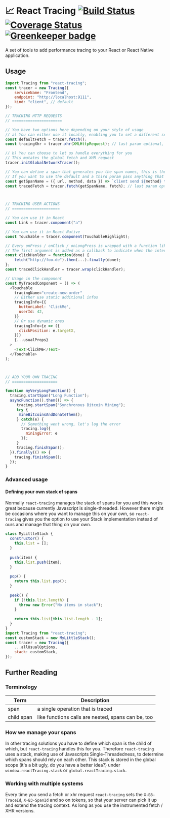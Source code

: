 # 📈 React Tracing [![Build Status](https://travis-ci.org/react-tracing/react-tracing.svg?branch=master)](https://travis-ci.org/react-tracing/react-tracing) [![Coverage Status](https://coveralls.io/repos/github/react-tracing/react-tracing/badge.svg?branch=master)](https://coveralls.io/github/react-tracing/react-tracing?branch=master) [![Greenkeeper badge](https://badges.greenkeeper.io/react-tracing/react-tracing.svg)](https://greenkeeper.io/)

A set of tools to add performance tracing to your React or React Native application.

## Usage


```javascript
import Tracing from "react-tracing";
const tracer = new Tracing({
    serviceName: "Frontend",
    endpoint: "http://localhost:9111",
    kind: "client", // default
});

// TRACKING HTTP REQUESTS
// ======================

// You have two options here depending on your style of usage
// a) You can either use it locally, enabling you to set a different service name per fetch 
const defaultFetch = tracer.fetch();
const tracingXhr = tracer.xhr(XMLHttpRequest); // last param optional, otherwise a global is taken

// b) You can choose to let us handle everything for you
// This mutates the global fetch and XHR request
tracer.initGlobalNetworkTracer();

// You can define a span that generates you the span names, this is the default one.
// If you want to use the default and a third param pass anything that is not a function as the second parameter.
const getSpanName = ({ url, method, data }) => `client send ${method} to ${url} with data ${JSON.stringify(data)}`;
const tracedFetch = tracer.fetch(getSpanName, fetch); // last param optional, otherwise a global is taken



// TRACKING USER ACTIONS
// =====================

// You can use it in React
const Link = tracer.component("a")

// You can use it in React Native
const Touchable = tracer.component(TouchableHighlight);

// Every onPress / onClick / onLongPress is wrapped with a function like this
// The first argument is added as a callback to indicate when the interaction is done
const clickHanlder = function(done) {
    fetch("http://foo.de").then(...).finally(done);
};
const tracedClickHandler = tracer.wrap(clickHandler);

// Usage in the component
const MyTracedComponent = () => (
  <Touchable 
    tracingName="create-new-order" 
    // Either use static additional infos
    tracingInfo={{
      buttonLabel: 'ClickMe',
      userId: 42,
    }}
    // Or use dynamic ones
    tracingInfo={e => ({
      clickPosition: e.targetX,
    })}
    {...usualProps} 
  >
    <Text>ClickMe</Text>
  </Touchable>
);



// ADD YOUR OWN TRACING
// ====================

function myVeryLongFunction() {
  tracing.startSpan("Long Function");
  asyncFunction().then(() => {
     tracing.startSpan("Synchronous Bitcoin Mining");
     try {
      mineBitcoinsAndDonateThem();
     } catch(e) {
       // Something went wrong, let's log the error
       tracing.log({
         miningError: e
       });
     }
     tracing.finishSpan(); 
  }).finally(() => {
    tracing.finishSpan();
  });
}
```

### Advanced usage

#### Defining your own stack of spans

Normally `react-tracing` manages the stack of spans for you and this works great because currently Javascript is single-threaded.
However there might be occasions where you want to manage this on your own, so `react-tracing` gives you the option to use your Stack implementation instead of ours and manage that thing on your own.

```javascript
class MyLittleStack {
  constructor() {
    this.list = [];
  }
  
  push(item) {
    this.list.push(item);
  }
  
  pop() {
    return this.list.pop();
  }
  
  peek() {
    if (!this.list.length) {
      throw new Error("No items in stack");
    }
    
    return this.list[this.list.length - 1];
  }
}
import Tracing from "react-tracing";
const customStack = new MyLittleStack();
const tracer = new Tracing({
    ...allUsualOptions,
    stack: customStack,
});
```


## Further Reading

### Terminology

Term | Description
------------ | -------------
span | a single operation that is traced
child span | like functions calls are nested, spans can be, too

### How we manage your spans

In other tracing solutions you have to define which span is the child of which, but `react-tracing` handles this for you.
Therefore `react-tracing` uses a stack, making use of Javascripts Single-Threadedness, to determine which spans should rely on each other.
This stack is stored in the global scope (it's a bit ugly, do you have a better idea?) under `window.reactTracing.stack` or `global.reactTracing.stack`.

### Working with multiple systems

Every time you send a fetch or xhr request `react-tracing` sets the `X-B3-TraceId`, `X-B3-SpanId` and so on tokens, so that your server can pick it up and extend the tracing context. As long as you use the instrumented fetch / XHR versions.
